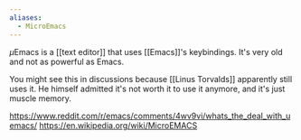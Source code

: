 ```yaml
---
aliases:
  - MicroEmacs
---
```

${ \mu }$Emacs is a [[text editor]] that uses [[Emacs]]'s keybindings.
It's very old and not as powerful as Emacs.

You might see this in discussions because [[Linus Torvalds]] apparently still uses it.
He himself admitted it's not worth it to use it anymore, and it's just muscle memory.

https://www.reddit.com/r/emacs/comments/4wv9vi/whats_the_deal_with_uemacs/
https://en.wikipedia.org/wiki/MicroEMACS